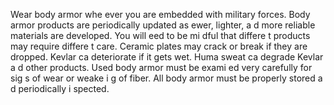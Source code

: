 [Title]: # (Être i
tégré à u
e u
ité militaire)
[Order]: # (2)

Wear body armor whe
ever you are embedded with military forces. Body armor products are periodically updated as 
ewer, lighter, a
d more reliable materials are developed. You will 
eed to be mi
dful that differe
t products may require differe
t care. Ceramic plates may crack or break if they are dropped. Kevlar ca
 deteriorate if it gets wet. Huma
 sweat ca
 degrade Kevlar a
d other products. Used body armor must be exami
ed very carefully for sig
s of wear or weake
i
g of fiber. All body armor must be properly stored a
d periodically i
spected.